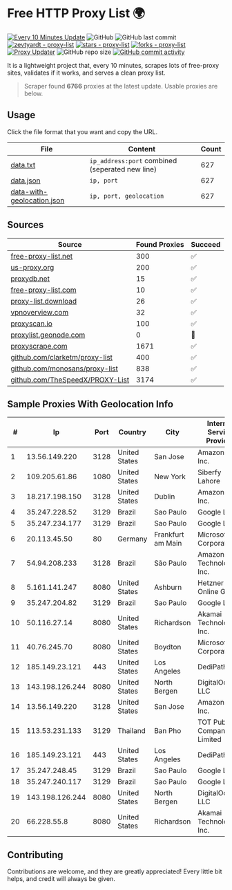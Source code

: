 
# Free HTTP Proxy List 🌍

[![Every 10 Minutes Update](https://github.com/mertguvencli/http-proxy-list/actions/workflows/main.yml/badge.svg?branch=main)](https://github.com/mertguvencli/http-proxy-list/actions/workflows/main.yml)
![GitHub](https://img.shields.io/github/license/mertguvencli/http-proxy-list)
![GitHub last commit](https://img.shields.io/github/last-commit/mertguvencli/http-proxy-list)
[![zevtyardt - proxy-list](https://img.shields.io/static/v1?label=zevtyardt&message=proxy-list&color=blue&logo=github)](https://github.com/zevtyardt/proxy-list "Go to GitHub repo")
[![stars - proxy-list](https://img.shields.io/github/stars/zevtyardt/proxy-list?style=social)](https://github.com/zevtyardt/proxy-list)
[![forks - proxy-list](https://img.shields.io/github/forks/zevtyardt/proxy-list?style=social)](https://github.com/zevtyardt/proxy-list)
[![Proxy Updater](https://github.com/zevtyardt/proxy-list/workflows/Proxy%20Updater/badge.svg)](https://github.com/zevtyardt/proxy-list/actions?query=workflow:"Proxy+Updater")
![GitHub repo size](https://img.shields.io/github/repo-size/zevtyardt/proxy-list)
[![GitHub commit activity](https://img.shields.io/github/commit-activity/m/zevtyardt/proxy-list?logo=commits)](https://github.com/zevtyardt/proxy-list/commits/main)

It is a lightweight project that, every 10 minutes, scrapes lots of free-proxy sites, validates if it works, and serves a clean proxy list.

> Scraper found **6766** proxies at the latest update. Usable proxies are below.

## Usage

Click the file format that you want and copy the URL.

|File|Content|Count|
|----|-------|-----|
|[data.txt](https://raw.githubusercontent.com/mertguvencli/http-proxy-list/main/proxy-list/data.txt)|`ip_address:port` combined (seperated new line)|627|
|[data.json](https://raw.githubusercontent.com/mertguvencli/http-proxy-list/main/proxy-list/data.json)|`ip, port`|627|
|[data-with-geolocation.json](https://raw.githubusercontent.com/mertguvencli/http-proxy-list/main/proxy-list/data-with-geolocation.json)|`ip, port, geolocation`|627|

## Sources

|Source|Found Proxies|Succeed|
|------|-------------|-------|
|[free-proxy-list.net](https://free-proxy-list.net)|300|✅|
|[us-proxy.org](https://www.us-proxy.org)|200|✅|
|[proxydb.net](http://proxydb.net)|15|✅|
|[free-proxy-list.com](https://free-proxy-list.com/?page=&port=&type%5B%5D=http&type%5B%5D=https&up_time=0&search=Search)|10|✅|
|[proxy-list.download](https://www.proxy-list.download/HTTP)|26|✅|
|[vpnoverview.com](https://vpnoverview.com/privacy/anonymous-browsing/free-proxy-servers)|32|✅|
|[proxyscan.io](https://www.proxyscan.io)|100|✅|
|[proxylist.geonode.com](https://proxylist.geonode.com/api/proxy-list?limit=300&page=1&sort_by=lastChecked&sort_type=desc&protocols=http,https)|0|🚫|
|[proxyscrape.com](https://api.proxyscrape.com/v2/?request=displayproxies&protocol=http&timeout=10000&country=all&ssl=all&anonymity=all)|1671|✅|
|[github.com/clarketm/proxy-list](https://raw.githubusercontent.com/clarketm/proxy-list/master/proxy-list-raw.txt)|400|✅|
|[github.com/monosans/proxy-list](https://raw.githubusercontent.com/monosans/proxy-list/main/proxies/http.txt)|838|✅|
|[github.com/TheSpeedX/PROXY-List](https://raw.githubusercontent.com/TheSpeedX/PROXY-List/master/http.txt)|3174|✅|


## Sample Proxies With Geolocation Info

|#|Ip|Port|Country|City|Internet Service Provider|
|-|--|----|-------|----|-------------------------|
|1|13.56.149.220|3128|United States|San Jose|Amazon.com, Inc.|
|2|109.205.61.86|1080|United States|New York|Siberfy Lahore|
|3|18.217.198.150|3128|United States|Dublin|Amazon.com, Inc.|
|4|35.247.228.52|3129|Brazil|Sao Paulo|Google LLC|
|5|35.247.234.177|3129|Brazil|Sao Paulo|Google LLC|
|6|20.113.45.50|80|Germany|Frankfurt am Main|Microsoft Corporation|
|7|54.94.208.233|3128|Brazil|São Paulo|Amazon Technologies Inc.|
|8|5.161.141.247|8080|United States|Ashburn|Hetzner Online GmbH|
|9|35.247.204.82|3129|Brazil|Sao Paulo|Google LLC|
|10|50.116.27.14|8080|United States|Richardson|Akamai Technologies, Inc.|
|11|40.76.245.70|8080|United States|Boydton|Microsoft Corporation|
|12|185.149.23.121|443|United States|Los Angeles|DediPath|
|13|143.198.126.244|8080|United States|North Bergen|DigitalOcean, LLC|
|14|13.56.149.220|3128|United States|San Jose|Amazon.com, Inc.|
|15|113.53.231.133|3129|Thailand|Ban Pho|TOT Public Company Limited|
|16|185.149.23.121|443|United States|Los Angeles|DediPath|
|17|35.247.248.45|3129|Brazil|Sao Paulo|Google LLC|
|18|35.247.240.117|3129|Brazil|Sao Paulo|Google LLC|
|19|143.198.126.244|8080|United States|North Bergen|DigitalOcean, LLC|
|20|66.228.55.8|8080|United States|Richardson|Akamai Technologies, Inc.|



## Contributing

Contributions are welcome, and they are greatly appreciated! Every
little bit helps, and credit will always be given.

